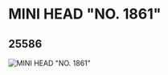 # MINI HEAD "NO. 1861"
## 25586
![MINI HEAD "NO. 1861"](https://lc-www-live-s.legocdn.com/media/bricks/5/2/6141826.jpg)